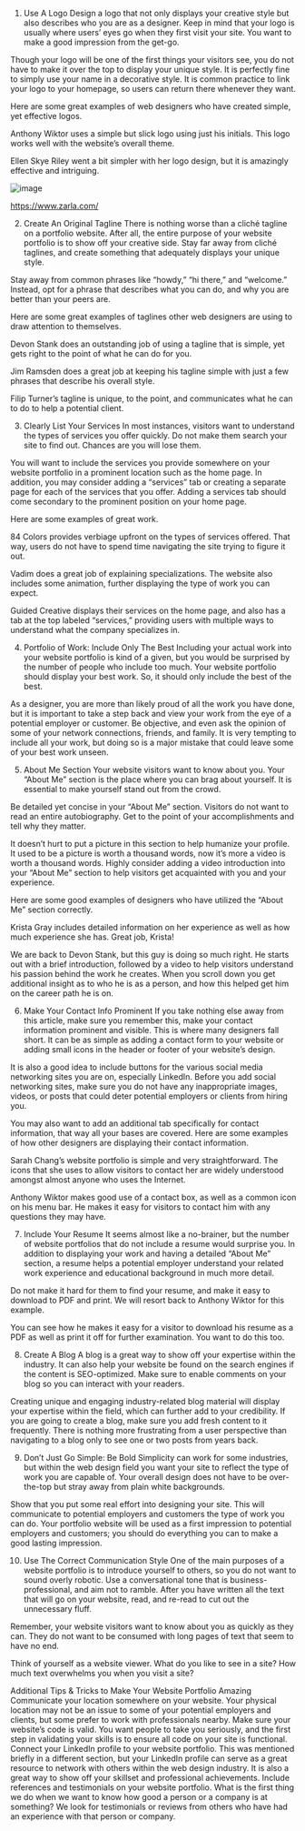1. Use A Logo
Design a logo that not only displays your creative style but also describes who you are as a designer. Keep in mind that your logo is usually where users’ eyes go when they first visit your site. You want to make a good impression from the get-go.

Though your logo will be one of the first things your visitors see, you do not have to make it over the top to display your unique style. It is perfectly fine to simply use your name in a decorative style. It is common practice to link your logo to your homepage, so users can return there whenever they want.

Here are some great examples of web designers who have created simple, yet effective logos.


Anthony Wiktor uses a simple but slick logo using just his initials. This logo works well with the website’s overall theme.


Ellen Skye Riley went a bit simpler with her logo design, but it is amazingly effective and intriguing.


![image](![image](https://user-images.githubusercontent.com/74713336/169637410-6ac21dab-efec-4f75-8be9-3f2c2f3c5ad8.png)
)


https://www.zarla.com/

2. Create An Original Tagline
There is nothing worse than a cliché tagline on a portfolio website. After all, the entire purpose of your website portfolio is to show off your creative side. Stay far away from cliché taglines, and create something that adequately displays your unique style.

Stay away from common phrases like “howdy,” “hi there,” and “welcome.” Instead, opt for a phrase that describes what you can do, and why you are better than your peers are.

Here are some great examples of taglines other web designers are using to draw attention to themselves.


Devon Stank does an outstanding job of using a tagline that is simple, yet gets right to the point of what he can do for you.


Jim Ramsden does a great job at keeping his tagline simple with just a few phrases that describe his overall style.


Filip Turner’s tagline is unique, to the point, and communicates what he can to do to help a potential client.

3. Clearly List Your Services
In most instances, visitors want to understand the types of services you offer quickly. Do not make them search your site to find out. Chances are you will lose them.

You will want to include the services you provide somewhere on your website portfolio in a prominent location such as the home page. In addition, you may consider adding a “services” tab or creating a separate page for each of the services that you offer. Adding a services tab should come secondary to the prominent position on your home page.

Here are some examples of great work.


84 Colors provides verbiage upfront on the types of services offered. That way, users do not have to spend time navigating the site trying to figure it out.


Vadim does a great job of explaining specializations. The website also includes some animation, further displaying the type of work you can expect.


Guided Creative displays their services on the home page, and also has a tab at the top labeled “services,” providing users with multiple ways to understand what the company specializes in.

4. Portfolio of Work: Include Only The Best
Including your actual work into your website portfolio is kind of a given, but you would be surprised by the number of people who include too much. Your website portfolio should display your best work. So, it should only include the best of the best.

As a designer, you are more than likely proud of all the work you have done, but it is important to take a step back and view your work from the eye of a potential employer or customer. Be objective, and even ask the opinion of some of your network connections, friends, and family. It is very tempting to include all your work, but doing so is a major mistake that could leave some of your best work unseen.

5. About Me Section
Your website visitors want to know about you. Your “About Me” section is the place where you can brag about yourself. It is essential to make yourself stand out from the crowd.

Be detailed yet concise in your “About Me” section. Visitors do not want to read an entire autobiography. Get to the point of your accomplishments and tell why they matter.

It doesn’t hurt to put a picture in this section to help humanize your profile. It used to be a picture is worth a thousand words, now it’s more a video is worth a thousand words. Highly consider adding a video introduction into your “About Me” section to help visitors get acquainted with you and your experience.

Here are some good examples of designers who have utilized the “About Me” section correctly.


Krista Gray includes detailed information on her experience as well as how much experience she has. Great job, Krista!


We are back to Devon Stank, but this guy is doing so much right. He starts out with a brief introduction, followed by a video to help visitors understand his passion behind the work he creates. When you scroll down you get additional insight as to who he is as a person, and how this helped get him on the career path he is on.

6. Make Your Contact Info Prominent
If you take nothing else away from this article, make sure you remember this, make your contact information prominent and visible. This is where many designers fall short. It can be as simple as adding a contact form to your website or adding small icons in the header or footer of your website’s design.

It is also a good idea to include buttons for the various social media networking sites you are on, especially LinkedIn. Before you add social networking sites, make sure you do not have any inappropriate images, videos, or posts that could deter potential employers or clients from hiring you.

You may also want to add an additional tab specifically for contact information, that way all your bases are covered. Here are some examples of how other designers are displaying their contact information.


Sarah Chang’s website portfolio is simple and very straightforward. The icons that she uses to allow visitors to contact her are widely understood amongst almost anyone who uses the Internet.


Anthony Wiktor makes good use of a contact box, as well as a common icon on his menu bar. He makes it easy for visitors to contact him with any questions they may have.

7. Include Your Resume
It seems almost like a no-brainer, but the number of website portfolios that do not include a resume would surprise you. In addition to displaying your work and having a detailed “About Me” section, a resume helps a potential employer understand your related work experience and educational background in much more detail.

Do not make it hard for them to find your resume, and make it easy to download to PDF and print. We will resort back to Anthony Wiktor for this example.


You can see how he makes it easy for a visitor to download his resume as a PDF as well as print it off for further examination. You want to do this too.

8. Create A Blog
A blog is a great way to show off your expertise within the industry. It can also help your website be found on the search engines if the content is SEO-optimized. Make sure to enable comments on your blog so you can interact with your readers.

Creating unique and engaging industry-related blog material will display your expertise within the field, which can further add to your credibility. If you are going to create a blog, make sure you add fresh content to it frequently. There is nothing more frustrating from a user perspective than navigating to a blog only to­­ see one or two posts from years back.

9. Don’t Just Go Simple: Be Bold
Simplicity can work for some industries, but within the web design field you want your site to reflect the type of work you are capable of. Your overall design does not have to be over-the-top but stray away from plain white backgrounds.

Show that you put some real effort into designing your site. This will communicate to potential employers and customers the type of work you can do. Your portfolio website will be used as a first impression to potential employers and customers; you should do everything you can to make a good lasting impression.

10. Use The Correct Communication Style
One of the main purposes of a website portfolio is to introduce yourself to others, so you do not want to sound overly robotic. Use a conversational tone that is business-professional, and aim not to ramble. After you have written all the text that will go on your website, read, and re-read to cut out the unnecessary fluff.

Remember, your website visitors want to know about you as quickly as they can. They do not want to be consumed with long pages of text that seem to have no end.

Think of yourself as a website viewer. What do you like to see in a site? How much text overwhelms you when you visit a site?

Additional Tips & Tricks to Make Your Website Portfolio Amazing
Communicate your location somewhere on your website. Your physical location may not be an issue to some of your potential employers and clients, but some prefer to work with professionals nearby.
Make sure your website’s code is valid. You want people to take you seriously, and the first step in validating your skills is to ensure all code on your site is functional.
Connect your LinkedIn profile to your website portfolio. This was mentioned briefly in a different section, but your LinkedIn profile can serve as a great resource to network with others within the web design industry. It is also a great way to show off your skillset and professional achievements.
Include references and testimonials on your website portfolio. What is the first thing we do when we want to know how good a person or a company is at something? We look for testimonials or reviews from others who have had an experience with that person or company.
